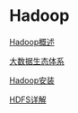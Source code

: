 # Hadoop

[Hadoop概述](./subfile/_1Hadoop概述.md)

[大数据生态体系](./subfile/_2大数据生态.md)

[Hadoop安装](./subfile/_3Hadoop安装.md)

[HDFS详解](./subfile/_4HDFS详解.md)